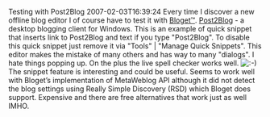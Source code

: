 Testing with Post2Blog
2007-02-03T16:39:24
Every time I discover a new offline blog editor I of course have to test it with [Bloget™](http://www.blueonionsoftware.com/bloget). [Post2Blog](http://www.bytescout.com/post2blog.html) - a desktop blogging client for Windows. This is an example of quick snippet that inserts link to Post2Blog and text if you type "Post2Blog". To disable this quick snippet just remove it via "Tools" | "Manage Quick Snippets". This editor makes the mistake of many others and has way to many "dialogs". I hate things popping up. On the plus the live spell checker works well. ![:-)](http://picturelli.com/images/emo/smile_smile.gif) The snippet feature is interesting and could be useful. Seems to work well with Bloget’s implementation of MetaWeblog API although it did not detect the blog settings using Really Simple Discovery (RSD) which Bloget does support. Expensive and there are free alternatives that work just as well IMHO.
